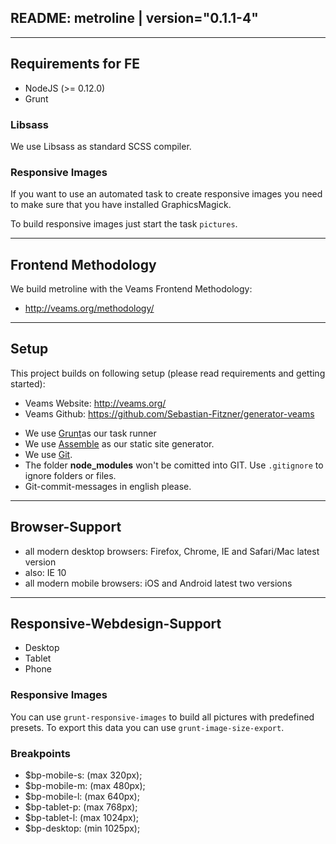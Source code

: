 ## README: metroline | version="0.1.1-4"

---------------------------------------------------
## Requirements for FE

* NodeJS (>= 0.12.0)
* Grunt

### Libsass
We use Libsass as standard SCSS compiler.


### Responsive Images
If you want to use an automated task to create responsive images you need to make sure that you have installed GraphicsMagick.

To build responsive images just start the task `pictures`.

---------------------------------------------------
## Frontend Methodology

We build metroline with the Veams Frontend Methodology:
* http://veams.org/methodology/

---------------------------------------------------
## Setup

This project builds on following setup (please read requirements and getting started):

* Veams Website: http://veams.org/
* Veams Github: https://github.com/Sebastian-Fitzner/generator-veams

- We use [Grunt](http://gruntjs.com/)as our task runner
- We use [Assemble](http://assemble.io/) as our static site generator.
- We use [Git](#).
- The folder __node_modules__ won't be comitted into GIT. Use ```.gitignore``` to ignore folders or files.
- Git-commit-messages in english please.

---------------------------------------------------
## Browser-Support

- all modern desktop browsers: Firefox, Chrome, IE and Safari/Mac latest version
- also: IE 10
- all modern mobile browsers: iOS and Android latest two versions

---------------------------------------------------
## Responsive-Webdesign-Support

- Desktop
- Tablet
- Phone

### Responsive Images

You can use `grunt-responsive-images` to build all pictures with predefined presets.
To export this data you can use `grunt-image-size-export`.

### Breakpoints
- $bp-mobile-s: (max 320px);
- $bp-mobile-m: (max 480px);
- $bp-mobile-l: (max 640px);
- $bp-tablet-p: (max 768px);
- $bp-tablet-l: (max 1024px);
- $bp-desktop: (min 1025px);
